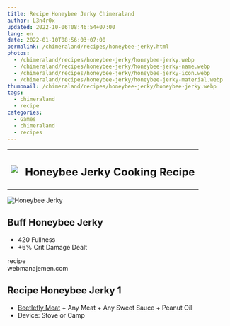 ```yaml
---
title: Recipe Honeybee Jerky Chimeraland
author: L3n4r0x
updated: 2022-10-06T08:46:54+07:00
lang: en
date: 2022-01-10T08:56:03+07:00
permalink: /chimeraland/recipes/honeybee-jerky.html
photos:
  - /chimeraland/recipes/honeybee-jerky/honeybee-jerky.webp
  - /chimeraland/recipes/honeybee-jerky/honeybee-jerky-name.webp
  - /chimeraland/recipes/honeybee-jerky/honeybee-jerky-icon.webp
  - /chimeraland/recipes/honeybee-jerky/honeybee-jerky-material.webp
thumbnail: /chimeraland/recipes/honeybee-jerky/honeybee-jerky.webp
tags:
  - chimeraland
  - recipe
categories:
  - Games
  - chimeraland
  - recipes
---
```


<section id="bootstrap-wrapper">
  <link
    rel="stylesheet"
    href="https://rawcdn.githack.com/dimaslanjaka/Web-Manajemen/0c3b5aa1813bd4abcd2c11bf3e37928b15c28664/css/bootstrap-5-3-0-alpha3-wrapper.css"
  />
  <div class="row mb-2">
    <div class="col-md-12 mb-2">
      <table class="table" id="post-info">
        <tbody>
          <tr>
            <td>
              <img
                class="d-inline-block me-2"
                src="/chimeraland/recipes/honeybee-jerky/honeybee-jerky-icon.webp"
                width="auto"
                height="auto"
              />
            </td>
            <td><h1 class="fs-5">Honeybee Jerky Cooking Recipe</h1></td>
          </tr>
        </tbody>
      </table>
    </div>
  </div>
  <div class="card mb-2 bg-dark text-light">
    <div class="row g-0">
      <div class="col-sm-4 position-relative mb-2">
        <img
          src="/chimeraland/recipes/honeybee-jerky/honeybee-jerky-material.webp"
          class="card-img fit-cover w-100 h-100"
          alt="Honeybee Jerky"
          data-fancybox="true"
        />
      </div>
      <div class="col-sm-8 mb-2">
        <div class="card-body">
          <h2 class="card-title fs-5">Buff Honeybee Jerky</h2>
          <div class="card-text">
            <ul>
              <li>420 Fullness</li>
              <li>+6% Crit Damage Dealt</li>
            </ul>
          </div>
          <span class="badge rounded-pill bg-dark text-white">recipe</span>
        </div>
        <div class="card-footer text-end text-muted">webmanajemen.com</div>
      </div>
    </div>
  </div>
  <div class="row mb-2">
    <div class="col-12 col-lg-6 recipe-item mb-2">
      <div class="card">
        <div class="card-body">
          <h2 class="card-title fs-5">Recipe Honeybee Jerky 1</h2>
          <div class="card-text">
            <ul>
              <li>
                <a
                  class="text-decoration-none"
                  href="/chimeraland/materials/beetlefly-meat.html"
                  >Beetlefly Meat</a
                ><span> + </span>Any Meat<span> + </span>Any Sweet Sauce<span>
                  + </span
                >Peanut Oil
              </li>
              <li>Device: Stove or Camp</li>
            </ul>
          </div>
        </div>
      </div>
    </div>
  </div>
</section>
